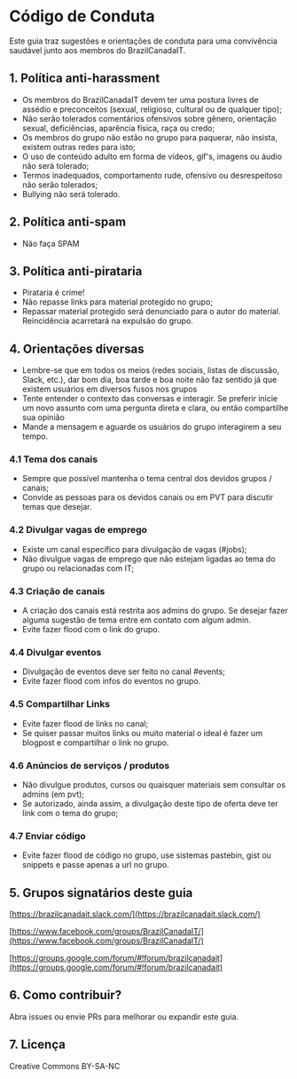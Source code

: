 # Código de Conduta

Este guia traz sugestões e orientações de conduta para uma convivência saudável junto aos membros do BrazilCanadaIT.

## 1. Política anti-harassment

- Os membros do BrazilCanadaIT devem ter uma postura livres de assédio e preconceitos (sexual, religioso, cultural ou de qualquer tipo);
- Não serão tolerados comentários ofensivos sobre gênero, orientação sexual, deficiências, aparência física, raça ou credo;
- Os membros do grupo não estão no grupo para paquerar, não insista, existem outras redes para isto;
- O uso de conteúdo adulto em forma de vídeos, gif's, imagens ou áudio não será tolerado;
- Termos inadequados, comportamento rude, ofensivo ou desrespeitoso não serão tolerados;
- Bullying não será tolerado.

## 2. Política anti-spam

- Não faça SPAM

## 3. Política anti-pirataria

- Pirataria é crime!
- Não repasse links para material protegido no grupo;
- Repassar material protegido será denunciado para o autor do material. Reincidência acarretará na expulsão do grupo.

## 4. Orientações diversas

- Lembre-se que em todos os meios (redes sociais, listas de discussão, Slack, etc.), dar bom dia, boa tarde e boa noite não faz sentido já que existem usuários em diversos fusos nos grupos
- Tente entender o contexto das conversas e interagir. Se preferir inicie um novo assunto com uma pergunta direta e clara, ou então compartilhe sua opinião
- Mande a mensagem e aguarde os usuários do grupo interagirem a seu tempo.

### 4.1 Tema dos canais

- Sempre que possível mantenha o tema central dos devidos grupos / canais;
- Convide as pessoas para os devidos canais ou em PVT para discutir temas que desejar.

### 4.2 Divulgar vagas de emprego

- Existe um canal específico para divulgação de vagas (#jobs);
- Não divulgue vagas de emprego que não estejam ligadas ao tema do grupo ou relacionadas com IT;

### 4.3 Criação de canais

- A criação dos canais está restrita aos admins do grupo. Se desejar fazer alguma sugestão de tema entre em contato com algum admin.
- Evite fazer flood com o link do grupo.

### 4.4 Divulgar eventos

- Divulgação de eventos deve ser feito no canal #events;
- Evite fazer flood com infos do eventos no grupo.

### 4.5 Compartilhar Links

- Evite fazer flood de links no canal;
- Se quiser passar muitos links ou muito material o ideal é fazer um blogpost e compartilhar o link no grupo.

### 4.6 Anúncios de serviços / produtos

- Não divulgue produtos, cursos ou quaisquer materiais sem consultar os admins (em pvt);
- Se autorizado, ainda assim, a divulgação deste tipo de oferta deve ter link com o tema do grupo;

### 4.7 Enviar código

- Evite fazer flood de código no grupo, use sistemas pastebin, gist ou snippets e passe apenas a url no grupo.

## 5. Grupos signatários deste guia

[https://brazilcanadait.slack.com/](https://brazilcanadait.slack.com/)<br>

[https://www.facebook.com/groups/BrazilCanadaIT/](https://www.facebook.com/groups/BrazilCanadaIT/)<br>

[https://groups.google.com/forum/#!forum/brazilcanadait](https://groups.google.com/forum/#!forum/brazilcanadait)<br>

## 6. Como contribuir?

Abra issues ou envie PRs para melhorar ou expandir este guia.

## 7. Licença

Creative Commons BY-SA-NC
